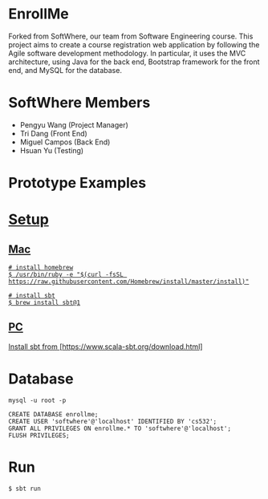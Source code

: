 # EnrollMe
Forked from SoftWhere, our team from Software Engineering course. This project aims to create a course registration web application by following the Agile software development methodology. In particular, it uses the MVC architecture, using Java for the back end, Bootstrap framework for the front end, and MySQL for the database.

# SoftWhere Members
- Pengyu Wang (Project Manager)
- Tri Dang (Front End)
- Miguel Campos (Back End)
- Hsuan Yu (Testing)

# Prototype Examples
<a href="https://github.com/TriDangContact/EnrollMe/tree/master/enroll-me-prototype-ui">

# Setup #

## Mac ##
```
# install homebrew
$ /usr/bin/ruby -e "$(curl -fsSL https://raw.githubusercontent.com/Homebrew/install/master/install)"

# install sbt
$ brew install sbt@1
```

## PC ##
Install sbt from [https://www.scala-sbt.org/download.html]

# Database #
```
mysql -u root -p
```
```mysql
CREATE DATABASE enrollme;
CREATE USER 'softwhere'@'localhost' IDENTIFIED BY 'cs532';
GRANT ALL PRIVILEGES ON enrollme.* TO 'softwhere'@'localhost';
FLUSH PRIVILEGES;
```

# Run #
```
$ sbt run
```
